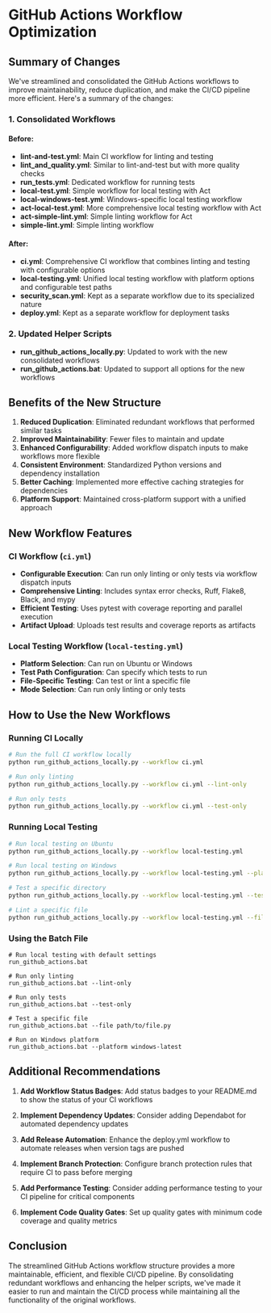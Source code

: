 # GitHub Actions Workflow Optimization

## Summary of Changes

We've streamlined and consolidated the GitHub Actions workflows to improve maintainability, reduce duplication, and make the CI/CD pipeline more efficient. Here's a summary of the changes:

### 1. Consolidated Workflows

#### Before:
- **lint-and-test.yml**: Main CI workflow for linting and testing
- **lint_and_quality.yml**: Similar to lint-and-test but with more quality checks
- **run_tests.yml**: Dedicated workflow for running tests
- **local-test.yml**: Simple workflow for local testing with Act
- **local-windows-test.yml**: Windows-specific local testing workflow
- **act-local-test.yml**: More comprehensive local testing workflow with Act
- **act-simple-lint.yml**: Simple linting workflow for Act
- **simple-lint.yml**: Simple linting workflow

#### After:
- **ci.yml**: Comprehensive CI workflow that combines linting and testing with configurable options
- **local-testing.yml**: Unified local testing workflow with platform options and configurable test paths
- **security_scan.yml**: Kept as a separate workflow due to its specialized nature
- **deploy.yml**: Kept as a separate workflow for deployment tasks

### 2. Updated Helper Scripts

- **run_github_actions_locally.py**: Updated to work with the new consolidated workflows
- **run_github_actions.bat**: Updated to support all options for the new workflows

## Benefits of the New Structure

1. **Reduced Duplication**: Eliminated redundant workflows that performed similar tasks
2. **Improved Maintainability**: Fewer files to maintain and update
3. **Enhanced Configurability**: Added workflow dispatch inputs to make workflows more flexible
4. **Consistent Environment**: Standardized Python versions and dependency installation
5. **Better Caching**: Implemented more effective caching strategies for dependencies
6. **Platform Support**: Maintained cross-platform support with a unified approach

## New Workflow Features

### CI Workflow (`ci.yml`)

- **Configurable Execution**: Can run only linting or only tests via workflow dispatch inputs
- **Comprehensive Linting**: Includes syntax error checks, Ruff, Flake8, Black, and mypy
- **Efficient Testing**: Uses pytest with coverage reporting and parallel execution
- **Artifact Upload**: Uploads test results and coverage reports as artifacts

### Local Testing Workflow (`local-testing.yml`)

- **Platform Selection**: Can run on Ubuntu or Windows
- **Test Path Configuration**: Can specify which tests to run
- **File-Specific Testing**: Can test or lint a specific file
- **Mode Selection**: Can run only linting or only tests

## How to Use the New Workflows

### Running CI Locally

```bash
# Run the full CI workflow locally
python run_github_actions_locally.py --workflow ci.yml

# Run only linting
python run_github_actions_locally.py --workflow ci.yml --lint-only

# Run only tests
python run_github_actions_locally.py --workflow ci.yml --test-only
```

### Running Local Testing

```bash
# Run local testing on Ubuntu
python run_github_actions_locally.py --workflow local-testing.yml

# Run local testing on Windows
python run_github_actions_locally.py --workflow local-testing.yml --platform windows-latest

# Test a specific directory
python run_github_actions_locally.py --workflow local-testing.yml --test-path tests/ai_models

# Lint a specific file
python run_github_actions_locally.py --workflow local-testing.yml --file path/to/file.py --lint-only
```

### Using the Batch File

```batch
# Run local testing with default settings
run_github_actions.bat

# Run only linting
run_github_actions.bat --lint-only

# Run only tests
run_github_actions.bat --test-only

# Test a specific file
run_github_actions.bat --file path/to/file.py

# Run on Windows platform
run_github_actions.bat --platform windows-latest
```

## Additional Recommendations

1. **Add Workflow Status Badges**: Add status badges to your README.md to show the status of your CI workflows

2. **Implement Dependency Updates**: Consider adding Dependabot for automated dependency updates

3. **Add Release Automation**: Enhance the deploy.yml workflow to automate releases when version tags are pushed

4. **Implement Branch Protection**: Configure branch protection rules that require CI to pass before merging

5. **Add Performance Testing**: Consider adding performance testing to your CI pipeline for critical components

6. **Implement Code Quality Gates**: Set up quality gates with minimum code coverage and quality metrics

## Conclusion

The streamlined GitHub Actions workflow structure provides a more maintainable, efficient, and flexible CI/CD pipeline. By consolidating redundant workflows and enhancing the helper scripts, we've made it easier to run and maintain the CI/CD process while maintaining all the functionality of the original workflows.
